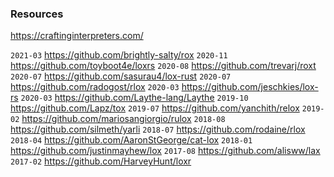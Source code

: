 ### Resources

https://craftinginterpreters.com/

`2021-03` https://github.com/brightly-salty/rox
`2020-11` https://github.com/toyboot4e/loxrs
`2020-08` https://github.com/trevarj/roxt
`2020-07` https://github.com/sasurau4/lox-rust
`2020-07` https://github.com/radogost/rlox
`2020-03` https://github.com/jeschkies/lox-rs
`2020-03` https://github.com/Laythe-lang/Laythe
`2019-10` https://github.com/Lapz/tox
`2019-07` https://github.com/yanchith/relox
`2019-02` https://github.com/mariosangiorgio/rulox
`2018-08` https://github.com/silmeth/yarli
`2018-07` https://github.com/rodaine/rlox
`2018-04` https://github.com/AaronStGeorge/cat-lox
`2018-01` https://github.com/justinmayhew/lox
`2017-08` https://github.com/alisww/lax
`2017-02` https://github.com/HarveyHunt/loxr
